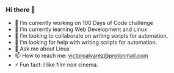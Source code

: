 ### Hi there 👋
- 🔭 I’m currently working on 100 Days of Code challenge
- 🌱 I’m currently learning Web Development and Linux
- 👯 I’m looking to collaborate on writing scripts for automation.
- 🤔 I’m looking for help with writing scripts for automation.
- 💬 Ask me about Linux
- 📫 How to reach me: victoroalvarez@protonmail.com
- ⚡ Fun fact: I like film noir cinema.
